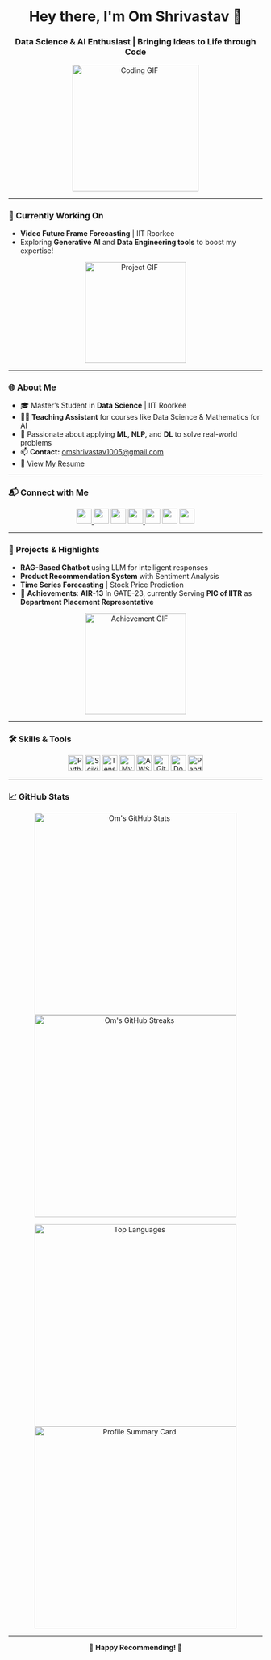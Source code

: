 <h1 align="center">Hey there, I'm Om Shrivastav 👋</h1>
<h3 align="center">Data Science & AI Enthusiast | Bringing Ideas to Life through Code</h3>

<p align="center">
  <img src="https://media1.tenor.com/images/7pyDepP8SOQAAAAC/cat-wif.gif" width="250" alt="Coding GIF"/>
</p>

---

### 🔭 Currently Working On
- **Video Future Frame Forecasting** | IIT Roorkee  
- Exploring **Generative AI** and **Data Engineering tools** to boost my expertise!

<p align="center">
  <img src="https://media4.giphy.com/media/xT9IgzoKnwFNmISR8I/giphy.gif" width="200" alt="Project GIF"/>
</p>

---

### 🌐 About Me
- 🎓 Master’s Student in **Data Science** | IIT Roorkee  
- 🧑‍🏫 **Teaching Assistant** for courses like Data Science & Mathematics for AI  
- 🤖 Passionate about applying **ML, NLP,** and **DL** to solve real-world problems
- 📫 **Contact:** omshrivastav1005@gmail.com  
- 📄 [View My Resume](https://drive.google.com/file/d/1XCOzyuzzUZrhoAYyfTlSNUpWOIi3Yl10/view?usp=sharing)

---

### 📬 Connect with Me
<p align="center">
  <a href="https://www.linkedin.com/in/om-shrivastav-a76983233" target="_blank">
  <img src="https://img.icons8.com/color/48/000000/linkedin.png" height="30"/>
</a>
  <a href="https://kaggle.com/omsubhashshrivastav" target="_blank"><img src="https://img.icons8.com/windows/50/000000/kaggle.png" height="30"/></a>
  <a href="https://fb.com/om-shrivastav" target="_blank"><img src="https://img.icons8.com/color/48/000000/facebook.png" height="30"/></a>
  <a href="https://www.instagram.com/__om_shrivastav/" target="_blank">
  <img src="https://img.icons8.com/fluent/48/000000/instagram-new.png" height="30"/>
</a>
  <a href="https://www.hackerrank.com/omshrivastav1005" target="_blank"><img src="https://img.icons8.com/windows/32/000000/hackerrank.png" height="30"/></a>
  <a href="https://www.leetcode.com/omshrivastav" target="_blank"><img src="https://img.icons8.com/external-tal-revivo-shadow-tal-revivo/48/000000/external-level-up-your-coding-skills-and-quickly-land-a-job-logo-shadow-tal-revivo.png" height="30"/></a>
  <a href="https://auth.geeksforgeeks.org/user/omshrivass1vn" target="_blank"><img src="https://img.icons8.com/color/48/000000/geeksforgeeks.png" height="30"/></a>
</p>

---

### 💼 Projects & Highlights
- **RAG-Based Chatbot** using LLM for intelligent responses  
- **Product Recommendation System** with Sentiment Analysis  
- **Time Series Forecasting** | Stock Price Prediction  
- 🎉 **Achievements**: **AIR-13** In GATE-23, currently Serving **PIC of IITR** as **Department Placement Representative** 

<p align="center">
  <img src="https://media.giphy.com/media/26ufcYAkf3d57XvXq/giphy.gif" width="200" alt="Achievement GIF"/>
</p>

---

### 🛠️ Skills & Tools
<p align="center">
  <img src="https://img.icons8.com/color/48/000000/python.png" alt="Python" height="30"/>
  <img src="https://img.icons8.com/color/48/000000/scikit-learn.png" alt="Scikit-learn" height="30"/>
  <img src="https://img.icons8.com/color/48/000000/tensorflow.png" alt="TensorFlow" height="30"/>
  <img src="https://img.icons8.com/color/48/000000/mysql-logo.png" alt="MySQL" height="30"/>
  <img src="https://img.icons8.com/color/48/000000/amazon-web-services.png" alt="AWS" height="30"/>
  <img src="https://img.icons8.com/color/48/000000/git.png" alt="Git" height="30"/>
  <img src="https://img.icons8.com/color/48/000000/docker.png" alt="Docker" height="30"/>
  <img src="https://img.icons8.com/color/48/000000/pandas.png" alt="Pandas" height="30"/>
</p>

---

### 📈 GitHub Stats
<p align="center">
  <img src="https://github-readme-stats.vercel.app/api?username=omshrivastav12&show_icons=true&theme=merko" width="400" alt="Om's GitHub Stats" />
  <img src="https://github-readme-streak-stats.herokuapp.com/?user=omshrivastav12&theme=merko" width="400" alt="Om's GitHub Streaks" />
</p>

<p align="center">
  <img src="https://github-readme-stats.vercel.app/api/top-langs/?username=omshrivastav12&layout=compact&theme=merko" width="400" alt="Top Languages" />
  <img src="https://github-profile-summary-cards.vercel.app/api/cards/profile-details?username=omshrivastav12&theme=merko" width="400" alt="Profile Summary Card" />
</p>

---

<p align="center">
  🌟 <strong>Happy Recommending! 🌟</strong>
</p>
